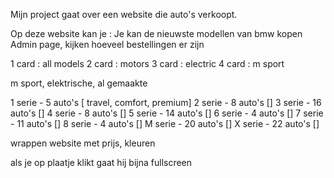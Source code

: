 Mijn project gaat over een website die auto's verkoopt.

Op deze website kan je :
Je kan de nieuwste modellen van bmw kopen
Admin page, kijken hoeveel bestellingen er zijn

1 card : all models 
2 card : motors
3 card : electric
4 card : m sport

m sport, elektrische, al gemaakte


1 serie - 5 auto's [ travel, comfort, premium]
2 serie - 8 auto's []
3 serie - 16 auto's []
4 serie - 8 auto's []
5 serie - 14 auto's []
6 serie - 4 auto's []
7 serie - 11 auto's []
8 serie - 4 auto's []
M serie - 20 auto's []
X serie - 22 auto's []

wrappen website met prijs, kleuren

als je op plaatje klikt gaat hij bijna fullscreen